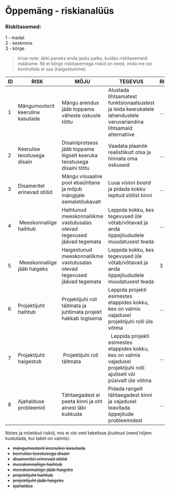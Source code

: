 # Õppemäng - riskianalüüs

### Riskitasemed:
1 - madal  
2 - keskmine  
3 - kõrge  

> Iirise _note_: äkki paneks enda jaoks paika, kuidas riskitasemeid määrame. Nt et kõrge riskitasemega riskid on need, mida me ise kontrollida ei saa (haigestumine).

| ID | RISK | MÕJU | TEGEVUS | RISKITASE | MÄRKMED |
| --- | --- | --- | --- | --- | --- |
| 1 | Mängumootorit keeruline kasutada  | Mängu arendus jääb toppama väheste oskuste tõttu | Alustada lihtsamatest funktsionaalsustest ja leida keerukatele lahendustele varuvariandina lihtsamaid alternatiive | ... | ... | 
| 2 | Keerulise teostusega disain | Disainiprotsess jääb toppama liigselt keeruka teostusega disaini tõttu | Vaadata plaanile realistlikult otsa ja hinnata oma oskuseid | ... | ... |
| 3 | Disaineritel erinevad stiilid | Mängu visuaalne pool ebaühtlane ja mõjub mängijale eemaletõukavalt | Luua _vision board_ ja pidada kokku lepitud stiilist kinni | ... | ... |
| 4 | Meeskonnaliige haihtub | Haihtunud meeskonnaliikme vastutusalas olevad tegevused jäävad tegemata | Leppida kokku, kes tegevused üle võtab/võtavad ja anda õppejõududele muudatusest teada | ... | ... |
| 5 | Meeskonnaliige jääb haigeks | Haigestunud meeskonnaliikme vastutusalas olevad tegevused jäävad tegemata | Leppida kokku, kes tegevused üle võtab/võtavad ja anda õppejõududele muudatusest teada | 3 | ... |
| 6 | Projektijuht haihtub | Projektijuhi roll täitmata ja juhtimata projekt hakkab logisema | Leppida projekti esimestes etappides kokku, kes on valmis vajadusel projektijuhi rolli üle võtma | ... | ... |
| 7 | Projektijuht haigestub | Projektijuhi roll täitmata |  Leppida projekti esimestes etappides kokku, kes on valmis vajadusel projektijuhi rolli ajutiselt või püsivalt üle võtma | ... | ... |
| 8 | Ajahalduse probleemid | Tähtaegadest ei peeta kinni ja oht ainest läbi kukkuda | Pidada rangelt tähtaegadest kinni ja vajadusel teavitada õppejõude probleemidest | ... | ... |


Notes ja mõeldud riskid, mis ei ole veel tabelisse jõudnud (need hiljem kustutada, kui tabel on valmis):
- ~~mängumootorit keeruline kasutada~~
- ~~keerulise teostusega disain~~
- ~~disaineritel erinevad stiilid~~
- ~~meeskonnaliige haihtub~~
- ~~meeskonnaliige jääb haigeks~~
- ~~projektijuht haihtub~~
- ~~projektijuht jääb haigeks~~
- ~~ajahaldus~~

